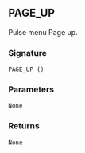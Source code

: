 ## PAGE\_UP

Pulse menu Page up.


### Signature

`PAGE_UP ()`


### Parameters

`None`


### Returns

`None`
